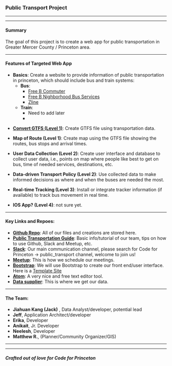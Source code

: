 
### Public Transport Project

*****************
*****************
#### Summary

The goal of this project is to create a web app for public transportation in Greater Mercer County / Princeton area.


*****************

#### Features of Targeted Web App

- **Basics**: Create a website to provide information of public transportation in princeton, which should include bus and train systems:
    - **Bus**:
        - [Free B Commuter](http://www.gmtma.org/pdfs/bustrain/mercer/sep2015/free_b_commuter_sep_2015_web.pdf)
        - [Free B Nighborhood Bus Services](http://www.gmtma.org/pdfs/bustrain/mercer/sep2015/free_neighborhood_bus%20sep%202015_web.pdf)
        - [Zline](http://www.gmtma.org/pdfs/commuters/2015dec/z_line_12-26-15.pdf)
    - **Train**:  
        + Need to add later
        +  
        
* **[Convert GTFS (Level 1)](http://codeforprinceton.github.io/publicTransport/Convert_GTFS.html)**: Create GTFS file using transportation data.
* **Map of Route (Level 1)**: Create map using the GTFS file showing the routes, bus stops and arrival times.
  
* **User Data Collection (Level 2)**: Create user interface and database to collect user data, i.e., points on map where people like best to get on bus, time of needed services, destinations, etc.
* **Data-driven Transport Policy (Level 2)**: Use collected data to make informed decisions as where and when the buses are needed the most.  

* **Real-time Tracking (Level 3)**: Install or integrate tracker information (if available) to track bus movement in real time.  

* **IOS App? (Level 4)**: not sure yet.
   
   
*****************************

#### Key Links and Repoes:

* **[Github Repo](https://github.com/codeforprinceton/publicTransport)**:	All of our files and creations are stored here.
* **[Public Transportation Guide](https://github.com/codeforprinceton/publicTransport/blob/gh-pages/Code%20for%20Princeton%20-%20public%20transport%20team%20guide.pdf)**:	Basic info/tutorial of our team, tips on how to use Github, Slack and Meetup, etc.
* **[Slack](https://codeforprinceton.slack.com/messages/public_transport/files/)**:	Our main communication channel, please search for Code for Princeton -> public_transport channel, welcome to join us! 
* **[Meetup](http://www.meetup.com/codeforprinceton/events/228704890/)**:	This is how we schedule our meetings. 
* **[Bootstrap](http://getbootstrap.com/)**: We will use Bootstrap to create our front end/user interface. Here is a [Template Site](http://codeforprinceton.github.io/publicTransport/)
* **[Atom](https://atom.io/)**: A very nice and free text editor tool.
* **[Data supplier](http://www.gmtma.org/index.php)**:	This is where we get our data.

*****************

#### The Team:

* **Jiahuan Kang (Jack)** , Data Analyst/developer, potential lead
* **Jeff**, Application Architect/developer
* **Erika**, Developer
* **Anikait**, Jr. Developer
* **Neelesh**, Developer
* **Matthew R.**, (Planner/Community Organizer/GIS)

*****************
*****************
##### **Crafted out of love for Code for Princeton**